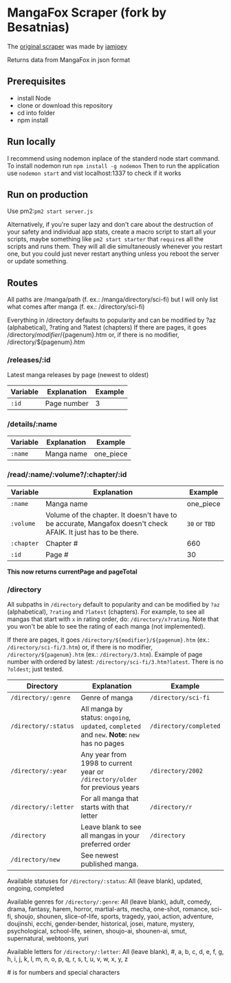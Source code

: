 # MangaFox Scraper (fork by Besatnias)
The [original scraper](https://github.com/iamjoey/mangafox-scraper) was made by [iamjoey](https://github.com/iamjoey)

Returns data from MangaFox in json format

## Prerequisites
* install Node
* clone or download this repository
* cd into folder
* npm install

## Run locally
I recommend using nodemon inplace of the standerd node start command. To install nodemon run `npm install -g nodemon`
Then to run the application use `nodemon start` and vist localhost:1337 to check if it works

## Run on production
Use pm2:`pm2 start server.js`

Alternatively, if you're super lazy and don't care about the destruction of your safety and individual app stats, create a macro script to start all your scripts, maybe something like `pm2 start starter` that `require`s all the scripts and runs them. They will all die simultaneously whenever you restart one, but you could just never restart anything unless you reboot the server or update something.

## Routes

All paths are /manga/path (f. ex.: /manga/directory/sci-fi) but I will only list what comes after manga (f. ex.: /directory/sci-fi)

Everything in /directory defaults to popularity and can be modified by ?az (alphabetical), ?rating and ?latest (chapters)
If there are pages, it goes /directory/${modifier}/${pagenum}.htm or, if there is no modifier, /directory/${pagenum}.htm


### /releases/:id

Latest manga releases by page (newest to oldest)

| Variable | Explanation | Example |
| --- | --- | --- |
| `:id` | Page number | 3 |

### /details/:name

| Variable | Explanation | Example |
| --- | --- | --- |
| `:name` | Manga name | one_piece |

### /read/:name/:volume?/:chapter/:id

| Variable | Explanation | Example |
| --- | --- | --- |
| `:name` | Manga name | one_piece |
| `:volume` | Volume of the chapter. It doesn't have to be accurate, Mangafox doesn't check AFAIK. It just has to be there. | `30` or `TBD`|
| `:chapter` | Chapter # | 660 |
| `:id` | Page # | 30 |

**This now returns currentPage and pageTotal**

### /directory

All subpaths in `/directory` default to popularity and can be modified by `?az` (alphabetical), `?rating` and `?latest` (chapters). For example, to see all mangas that start with `x` in rating order, do: `/directory/x?rating`. Note that you won't be able to see the rating of each manga (not implemented).

If there are pages, it goes `/directory/${modifier}/${pagenum}.htm` (ex.: `/directory/sci-fi/3.htm`) or, if there is no modifier, `/directory/${pagenum}.htm` (ex.: `/directory/3.htm`). Example of page number with ordered by latest: `/directory/sci-fi/3.htm?latest`. There is no `?oldest`; just tested.

| Directory | Explanation | Example |
| --- | --- | --- |
| `/directory/:genre` | Genre of manga | `/directory/sci-fi` |
| `/directory/:status` | All manga by status: `ongoing`, `updated`, `completed` and `new`. **Note:** `new` has no pages | `/directory/completed` |
| `/directory/:year` | Any year from 1998 to current year or `/directory/older` for previous years | `/directory/2002` |
| `/directory/:letter` | For all manga that starts with that letter | `/directory/r` |
| `/directory` | Leave blank to see all mangas in your preferred order | `/directory` |
| `/directory/new` | See newest published manga. 

Available statuses for `/directory/:status`:
All (leave blank), updated, ongoing, completed

Available genres for `/directory/:genre`:
All (leave blank), adult, comedy, drama, fantasy, harem, horror, martial-arts, mecha, one-shot, romance, sci-fi, shoujo, shounen, slice-of-life, sports, tragedy, yaoi, action, adventure, doujinshi, ecchi, gender-bender, historical, josei, mature, mystery, psychological, school-life, seinen, shoujo-ai, shounen-ai, smut, supernatural, webtoons, yuri

Available letters for `/directory/:letter`:
All (leave blank), #, a, b, c, d, e, f, g, h, i, j, k, l, m, n, o, p, q, r, s, t, u, v, w, x, y, z

\# is for numbers and special characters
